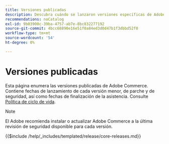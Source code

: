 ```yaml
---
title: Versiones publicadas
description: Descubra cuándo se lanzaron versiones específicas de Adobe Commerce.
recommendations: noCatalog
exl-id: 9b03900c-39ba-4757-ab7e-8bc832277192
source-git-commit: 4bcc68890e16e51f0a84ed3d0d47b1f3dbbd52f0
workflow-type: tm+mt
source-wordcount: '54'
ht-degree: 0%

---
```


# Versiones publicadas

Esta página enumera las versiones publicadas de Adobe Commerce. Contiene fechas de lanzamiento de cada versión menor, de parche y de seguridad, así como fechas de finalización de la asistencia. Consulte [Política de ciclo de vida](lifecycle-policy.md).

>[!NOTE]
>
>El Adobe recomienda instalar o actualizar Adobe Commerce a la última revisión de seguridad disponible para cada versión.

{{$include /help/_includes/templated/release/core-releases.md}}
